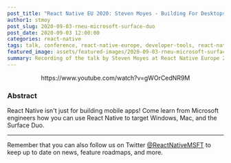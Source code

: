 ```yaml
---
post_title: "React Native EU 2020: Steven Moyes - Building For Desktops And Dual Screens"
author1: stmoy
post_slug: 2020-09-03-rneu-microsoft-surface-duo
post_date: 2020-09-03 12:00:00
categories: react-native
tags: talk, conference, react-native-europe, developer-tools, react-native
featured_image: assets/featured-images/2020-09-03-rneu-microsoft-surface-duo.jpg
summary: Recording of the talk by Steven Moyes at React Native Europe 2020, about Microsoft's tooling to create experience via React Native for dual screens and desktop.
---
```


<p align="center">
https://www.youtube.com/watch?v=gWOrCedNR9M
</p>

### Abstract

React Native isn't just for building mobile apps! Come learn from Microsoft engineers how you can use React Native to target Windows, Mac, and the Surface Duo.

---

Remember that you can also follow us on Twitter [@ReactNativeMSFT](https://twitter.com/reactnativemsft) to keep up to date on news, feature roadmaps, and more.

